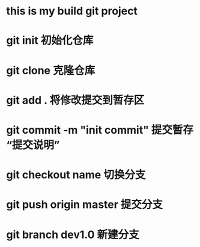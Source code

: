 # this is my build git project
# git init 初始化仓库
# git clone 克隆仓库
# git add . 将修改提交到暂存区
# git commit -m "init commit" 提交暂存  “提交说明”
# git checkout name 切换分支
# git push origin master 提交分支
# git branch dev1.0 新建分支